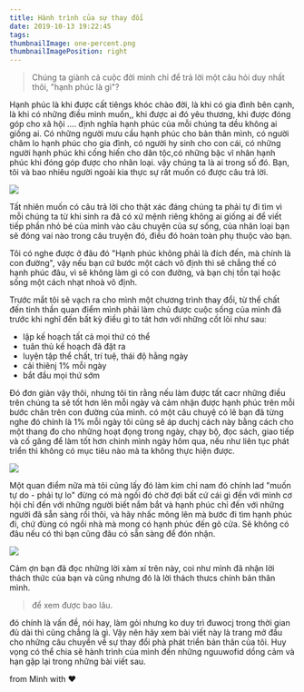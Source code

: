 ```yaml
---
title: Hành trình của sự thay đổi
date: 2019-10-13 19:22:45
tags:
thumbnailImage: one-percent.png
thumbnailImagePosition: right
---
```


> Chúng ta giành cả cuộc đời mình chỉ để trả lời một câu hỏi duy nhất thôi, "hạnh phúc là gì"?
<!--more-->
Hạnh phúc là khi được cất tiêngs khóc chào đời, là khi có gia đình bên cạnh, là khi có những điều mình muốn,, khi được ai đó yêu thương, khi được đóng góp cho xã hội .... định nghĩa hạnh phúc của mỗi chúng ta dều không ai giống ai. Có những người mưu cầu hạnh phúc cho bản thân mình, có người chăm lo hạnh phúc cho gia đình, có người hy sinh cho con cái, có những người hạnh phúc khi cống hiến cho dân tộc,có những bậc vĩ nhân hạnh phúc khi đóng góp được cho nhân loại. vậy chúng ta là ai trong số đó. Bạn, tôi và bao nhiêu người ngoài kia thực sự rất muốn có được câu trả lời.

![](https://i0.wp.com/www.makeyourbestself.com/wp-content/uploads/2016/01/People-wait-all-week-for-Friday-all-year-for-summer-all-life-for-happiness..jpg?resize=1024%2C675)

Tất nhiên muốn có câu trả lời cho thật xác đáng chúng ta phải tự đi tìm vì mỗi chúng ta từ khi sinh ra đã có xứ mệnh riêng không ai giống ai để viết tiếp phần nhỏ bé của mình vào câu chuyện của sự sống, của nhân loại bạn sẽ đóng vai nào trong câu truyện đó, điều đó hoàn toàn phụ thuộc vào bạn.

Tôi có nghe được ở đâu đó "Hạnh phúc không phải là đích đến, mà chính là con đường", vậy nếu bạn cứ bước một cách vô định thì sẽ chẳng thế có hạnh phúc đâu, vì sẽ không làm gì có con đường, và bạn chị tồn tại hoặc sống một cách nhạt nhoà vô định.

Trước mắt tôi sẽ vạch ra cho mình một chương trình thay đổi, từ thể chất đến tinh thần quan điểm mình phải làm chủ được cuộc sống của mình đã trước khi nghĩ đến bất kỳ điều gì to tát hơn với những cốt lõi như sau:

- lập kế hoạch tất cả mọi thứ có thể
- tuân thủ kế hoạch đã đặt ra
- luyện tập thể chất, trí tuệ, thái độ hằng ngày
- cải thiênj 1% mỗi ngày
- bắt đầu mọi thứ sớm

Đó đơn giản vậy thôi, nhưng tôi tin rằng nếu làm được tất cacr những điều trên chúng ta sẽ tốt hơn lên mỗi ngày và cảm nhận được hạnh phúc trên mỗi bước chân trên con đường của mình. có một câu chuyệ có lẽ bạn đã từng nghe đó chính là 1% mỗi ngày tôi cũng sẽ áp duchj cách này bằng cách cho một thang đo cho những hoạt đọng trong ngày, chạy bộ, đọc sách, giao tiếp và cố găng để làm tốt hơn chinh mình ngày hôm qua, nếu như liên tục phát triển thì không có mục tiêu nào mà ta không thực hiện được.

![](https://cafebiz.cafebizcdn.vn/2019/7/6/tg1-15623808762911788970700-15624178528292144941316.png)

Một quan điểm nữa mà tôi cũng lấy đó làm kim chỉ nam đó chính lad  "muốn tự do - phải tự lo" đừng có mà ngồi đó chờ đợi bất cứ cái gì đến với mình cơ hội chỉ đến với những người biết nắm bắt và hạnh phúc chỉ đến với những người đã sẵn sàng rồi thôi, và hãy nhấc mông lên mà bước đi tìm hạnh phúc đi, chứ đùng có ngồi nhà mà mong có hạnh phúc đến gõ cửa. Sẽ không có đâu nếu có thì bạn cũng đâu có sẵn sàng để đón nhận. 

![](https://static.phunugiadinh.vn/wp-content/uploads/2018/12/29-cau-noi.png)

Cảm ợn bạn đã đọc những lời xàm xí trên này, coi như mình đã nhận lời thách thức của bạn và cũng nhưng đó là lời thách thưcs chính bản thân mình.

> để xem được bao lâu.

đó chính là vấn đề, nói hay, làm gỏi nhưng ko duy trì đuwocj trong thời gian đủ dài thì cũng chẳng là gì. Vậy nên hãy xem bài viết này là trang mở đầu cho những câu chuyển về sự thay đổi phà phát triển bản thân của tôi. Huy vọng có thể chia sẽ hành trình của mình đến những nguuwofid dồng cảm và hạn gặp lại trong những bài viết sau.

 from Minh with ❤️